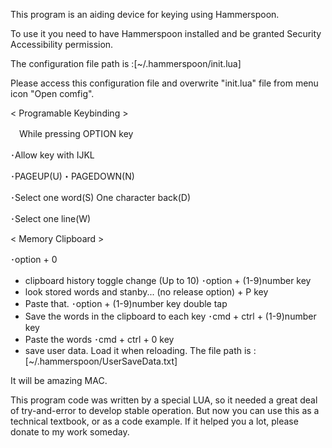 ﻿This program is an aiding device for keying using Hammerspoon.
 
To use it you need to have Hammerspoon installed and be granted Security Accessibility permission.

The configuration file path is :[~/.hammerspoon/init.lua]

Please access this configuration file and overwrite "init.lua" file from menu icon "Open comfig".


< Programable Keybinding >

　While pressing OPTION key
 
   ･Allow key with IJKL
   
   ･PAGEUP(U)・PAGEDOWN(N)
   
   ･Select one word(S)  One character back(D)
   
   ･Select one line(W)
   

< Memory Clipboard >

 ･option + 0
 - clipboard history toggle change (Up to 10)
 ･option + (1-9)number key
 - look stored words and stanby...
 (no release option) + P key
 - Paste that.
 ･option + (1-9)number key double tap
 - Save the words in the clipboard to each key
 ･cmd + ctrl + (1-9)number key
 - Paste the words
 ･cmd + ctrl + 0 key
 - save user data. Load it when reloading.
                                       	The file path is :[~/.hammerspoon/UserSaveData.txt]                                          

It will be amazing MAC.


This program code was written by a special LUA, so it needed a great deal of try-and-error to develop stable operation.
But now you can use this as a technical textbook, or as a code example.
If it helped you a lot, please donate to my work someday.
